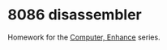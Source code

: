 # 8086 disassembler

Homework for the [Computer, Enhance](https://www.computerenhance.com/) series.
